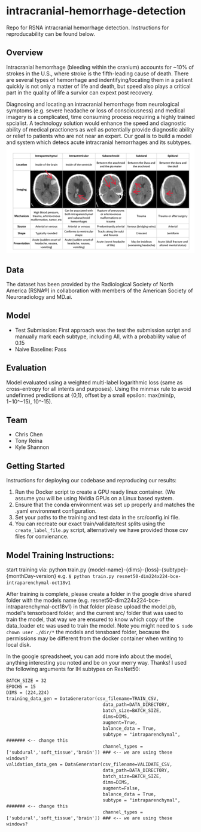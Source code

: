 # intracranial-hemorrhage-detection
Repo for RSNA intracranial hemorrhage detection. Instructions for reproducability can be found below.

## Overview
Intracranial hemorrhage (bleeding within the cranium) accounts for ~10% of strokes in the U.S., where stroke is the fifth-leading cause of death. There are several types of hemorrhage and indentifying/locating them in a patient quickly is not only a matter of life and death, but speed also plays a critical part in the quality of life a survior can expext post recovery.

Diagnosing and locating an intracranial hemorrhage from neurological symptoms (e.g. severe headache or loss of consciousness) and medical imagery is a complicated, time consuming process requiring a highly trained spcialist. A technology solution would enhance the speed and diagnostic ability of medical practioners as well as potentially provide diagnostic ability or relief to patients who are not near an expert. Our goal is to build a model and system which detecs acute intracranial hemorrhages and its subtypes. 
![hemorrhage_subtypes](./images/hemorrhage-types.png "Hemorrhage Subtypes")

## Data
The dataset has been provided by the Radiological Society of North America (RSNA®) in collaboration with members of the American Society of Neuroradiology and MD.ai.

## Model
* Test Submission: First approach was the test the submission script and manually mark each subtype, including All, with a probability value of 0.15
* Naive Baseline: Pass


## Evaluation
Model evaluated using a weighted multi-label logarithmic loss (same as cross-entropy for all intents and purposes). Using the minmax rule to avoid undefinned predictions at {0,1}, offset by a small epsilon: max(min(p, 1−10^−15), 10^-15).

## Team
- Chris Chen
- Tony Reina
- Kyle Shannon

## Getting Started
Instructions for deploying our codebase and reproducing our results:
1. Run the Docker script to create a GPU ready linux container. (We assume you will be using Nvidia GPUs on a Linux based system.
2. Ensure that the conda environment was set up properly and matches the .yaml environment configuration. 
3. Set your paths to the training and test data in the src/config.ini file. 
4. You can recreate our exact train/validate/test splits using the ```create_label_file.py``` script, alternatively we have provided those csv files for convienance.

## Model Training Instructions:
start training via:
python train.py {model-name}-{dims}-{loss}-{subtype}-{monthDay-version}
e.g.
`$ python train.py resnet50-dim224x224-bce-intraparenchymal-oct18v1`

After training is complete, please create a folder in the google drive shared folder with the models name (e.g. resnet50-dim224x224-bce-intraparenchymal-oct18v1) in that folder please upload the model.pb, model's tensorboard folder, and the current src/ folder that was used to train the model, that way we are ensured to know which copy of the data_loader etc was used to train the model. Note you might need to `$ sudo chown user ./dir/*` the models and tensboard folder, because the permissions may be different from the docker container when writing to local disk.

In the google spreadsheet, you can add more info about the model, anything interesting you noted and be on your merry way. Thanks!
I used the following arguments for IH subtypes on ResNet50:
```
BATCH_SIZE = 32
EPOCHS = 15 
DIMS = (224,224)
training_data_gen = DataGenerator(csv_filename=TRAIN_CSV,
                                    data_path=DATA_DIRECTORY,
                                    batch_size=BATCH_SIZE,
                                    dims=DIMS,
                                    augment=True,
                                    balance_data = True,
                                    subtype = "intraparenchymal",  ####### <-- change this
                                    channel_types = ['subdural','soft_tissue','brain']) ### <-- we are using these windows?
validation_data_gen = DataGenerator(csv_filename=VALIDATE_CSV,
                                    data_path=DATA_DIRECTORY,
                                    batch_size=BATCH_SIZE,
                                    dims=DIMS,
                                    augment=False,
                                    balance_data = True,
                                    subtype = "intraparenchymal",  ####### <-- change this
                                    channel_types = ['subdural','soft_tissue','brain']) ### <-- we are using these windows?
```
